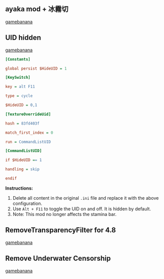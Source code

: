 ## ayaka mod + 冰霧切

[gamebanana](https://gamebanana.com/mods/529469)

## UID hidden

[gamebanana](https://gamebanana.com/mods/431307)

```ini
[Constants]

global persist $HideUID = 1

[KeySwitch]

key = alt F11

type = cycle

$HideUID = 0,1

[TextureOverrideUid]

hash = 83fd403f

match_first_index = 0

run = CommandListUID

[CommandListUID]

if $HideUID == 1

handling = skip

endif
```

**Instructions:**

1. Delete all content in the original `.ini` file and replace it with the above configuration.
2. Use `Alt + F11` to toggle the UID on and off. It is hidden by default.
3. Note: This mod no longer affects the stamina bar.

## RemoveTransparencyFilter for 4.8

[gamebanana](https://gamebanana.com/mods/529138#FileInfo_1241035)

## Remove Underwater Censorship

[gamebanana](https://gamebanana.com/mods/462790#FileInfo_1238141)
